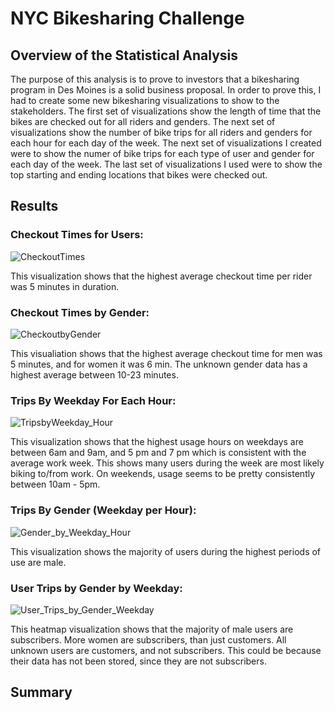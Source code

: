 # NYC Bikesharing Challenge

## Overview of the Statistical Analysis
The purpose of this analysis is to prove to investors that a bikesharing program in Des Moines is a solid business proposal.  In order to prove this, I had to create some new bikesharing visualizations to show to the stakeholders.  The first set of visualizations show the length of time that the bikes are checked out for all riders and genders.  The next set of visualizations show the number of bike trips for all riders and genders for each hour for each day of the week.  The next set of visualizations I created were to show the numer of bike trips for each type of user and gender for each day of the week.  The last set of visualizations I used were to show the top starting and ending locations that bikes were checked out.  

## Results
### Checkout Times for Users:
![CheckoutTimes](https://user-images.githubusercontent.com/45715246/222924434-a98fdf53-f2b8-41da-8c8b-6c10efe778ae.png)

This visualization shows that the highest average checkout time per rider was 5 minutes in duration.
### Checkout Times by Gender:
![CheckoutbyGender](https://user-images.githubusercontent.com/45715246/222924486-5f8b2e93-ae40-4abf-bca9-8b9511c108fc.png)

This visualiation shows that the highest average checkout time for men was 5 minutes, and for women it was 6 min.  The unknown gender data has a highest average between 10-23 minutes.
### Trips By Weekday For Each Hour:
![TripsbyWeekday_Hour](https://user-images.githubusercontent.com/45715246/222924531-5376e23b-c521-4749-b58c-2ebf26be22d8.png)

This visualization shows that the highest usage hours on weekdays are between 6am and 9am, and 5 pm and 7 pm which is consistent with the average work week.  This shows many users during the week are most likely biking to/from work.  On weekends, usage seems to be pretty consistently between 10am - 5pm.  
### Trips By Gender (Weekday per Hour):
![Gender_by_Weekday_Hour](https://user-images.githubusercontent.com/45715246/222924557-d8719256-dd9e-4ba2-840d-07267d8f4827.png)

This visualization shows the majority of users during the highest periods of use are male.
### User Trips by Gender by Weekday:
![User_Trips_by_Gender_Weekday](https://user-images.githubusercontent.com/45715246/222924589-537c2f03-f76a-4e75-a61c-43ac89ccdc58.png)

This heatmap visualization shows that the majority of male users are subscribers.  More women are subscribers, than just customers.  All unknown users are customers, and not subscribers.  This could be because their data has not been stored, since they are not subscribers.
## Summary
